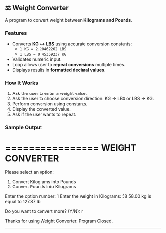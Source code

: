 ## ⚖️ Weight Converter

A program to convert weight between **Kilograms and Pounds**.

### Features
- Converts **KG ↔ LBS** using accurate conversion constants:
  - `1 KG = 2.20462262 LBS`
  - `1 LBS = 0.45359237 KG`
- Validates numeric input.
- Loop allows user to **repeat conversions** multiple times.
- Displays results in **formatted decimal values**.

### How It Works
1. Ask the user to enter a weight value.
2. Ask the user to choose conversion direction: KG → LBS or LBS → KG.
3. Perform conversion using constants.
4. Display the converted value.
5. Ask if the user wants to repeat.

### Sample Output
================
WEIGHT CONVERTER
================

Please select an option:
1. Convert Kilograms into Pounds
2. Convert Pounds into Kilograms

Enter the option number: 1
Enter the weight in Kilograms: 58
58.00 kg is equal to 127.87 lb.

Do you want to convert more? (Y/N): n

Thanks for using Weight Converter.
Program Closed.

---
